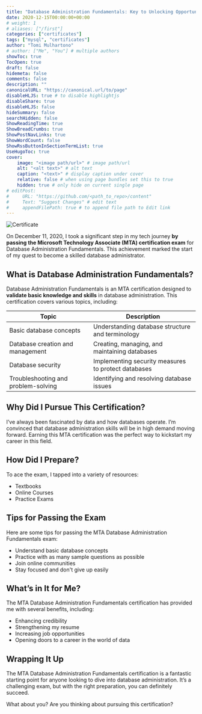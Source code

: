 ```yaml
---
title: "Database Administration Fundamentals: Key to Unlocking Opportunities in Data"
date: 2020-12-15T00:00:00+00:00
# weight: 1
# aliases: ["/first"]
categories: ["certificates"]
tags: ["mysql", "certificates"]
author: "Tomi Mulhartono"
# author: ["Me", "You"] # multiple authors
showToc: true
TocOpen: true
draft: false
hidemeta: false
comments: false
description: ""
canonicalURL: "https://canonical.url/to/page"
disableHLJS: true # to disable highlightjs
disableShare: true
disableHLJS: false
hideSummary: false
searchHidden: false
ShowReadingTime: true
ShowBreadCrumbs: true
ShowPostNavLinks: true
ShowWordCount: false
ShowRssButtonInSectionTermList: true
UseHugoToc: true
cover:
    image: "<image path/url>" # image path/url
    alt: "<alt text>" # alt text
    caption: "<text>" # display caption under cover
    relative: false # when using page bundles set this to true
    hidden: true # only hide on current single page
# editPost:
#     URL: "https://github.com/<path_to_repo>/content"
#     Text: "Suggest Changes" # edit text
#     appendFilePath: true # to append file path to Edit link
---
```


![Certificate](/images/database.jpg)

On December 11, 2020, I took a significant step in my tech journey **by passing the Microsoft Technology Associate (MTA) certification exam** for Database Administration Fundamentals. This achievement marked the start of my quest to become a skilled database administrator.

## What is Database Administration Fundamentals?

Database Administration Fundamentals is an MTA certification designed to **validate basic knowledge and skills** in database administration. This certification covers various topics, including:

| Topic | Description |
| --- | --- |
| Basic database concepts | Understanding database structure and terminology |
| Database creation and management | Creating, managing, and maintaining databases |
| Database security | Implementing security measures to protect databases |
| Troubleshooting and problem-solving | Identifying and resolving database issues |

## Why Did I Pursue This Certification?

I’ve always been fascinated by data and how databases operate. I’m convinced that database administration skills will be in high demand moving forward. Earning this MTA certification was the perfect way to kickstart my career in this field.

## How Did I Prepare?

To ace the exam, I tapped into a variety of resources:

- Textbooks
- Online Courses
- Practice Exams

## Tips for Passing the Exam

Here are some tips for passing the MTA Database Administration Fundamentals exam:

- Understand basic database concepts
- Practice with as many sample questions as possible
- Join online communities
- Stay focused and don't give up easily

## What’s in It for Me?

The MTA Database Administration Fundamentals certification has provided me with several benefits, including:

- Enhancing credibility
- Strengthening my resume
- Increasing job opportunities
- Opening doors to a career in the world of data

## Wrapping It Up

The MTA Database Administration Fundamentals certification is a fantastic starting point for anyone looking to dive into database administration. It’s a challenging exam, but with the right preparation, you can definitely succeed.

What about you? Are you thinking about pursuing this certification?